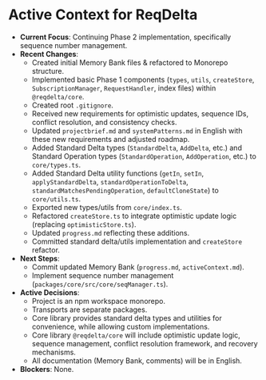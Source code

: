 # Active Context for ReqDelta

*   **Current Focus**: Continuing Phase 2 implementation, specifically sequence number management.
*   **Recent Changes**:
    *   Created initial Memory Bank files & refactored to Monorepo structure.
    *   Implemented basic Phase 1 components (`types`, `utils`, `createStore`, `SubscriptionManager`, `RequestHandler`, index files) within `@reqdelta/core`.
    *   Created root `.gitignore`.
    *   Received new requirements for optimistic updates, sequence IDs, conflict resolution, and consistency checks.
    *   Updated `projectbrief.md` and `systemPatterns.md` in English with these new requirements and adjusted roadmap.
    *   Added Standard Delta types (`StandardDelta`, `AddDelta`, etc.) and Standard Operation types (`StandardOperation`, `AddOperation`, etc.) to `core/types.ts`.
    *   Added Standard Delta utility functions (`getIn`, `setIn`, `applyStandardDelta`, `standardOperationToDelta`, `standardMatchesPendingOperation`, `defaultCloneState`) to `core/utils.ts`.
    *   Exported new types/utils from `core/index.ts`.
    *   Refactored `createStore.ts` to integrate optimistic update logic (replacing `optimisticStore.ts`).
    *   Updated `progress.md` reflecting these additions.
    *   Committed standard delta/utils implementation and `createStore` refactor.
*   **Next Steps**:
    *   Commit updated Memory Bank (`progress.md`, `activeContext.md`).
    *   Implement sequence number management (`packages/core/src/core/seqManager.ts`).
*   **Active Decisions**:
    *   Project is an npm workspace monorepo.
    *   Transports are separate packages.
    *   Core library provides standard delta types and utilities for convenience, while allowing custom implementations.
    *   Core library `@reqdelta/core` will include optimistic update logic, sequence management, conflict resolution framework, and recovery mechanisms.
    *   All documentation (Memory Bank, comments) will be in English.
*   **Blockers**: None.
